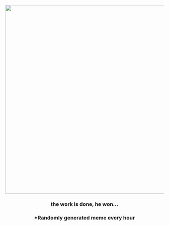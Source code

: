 <p align="center">
        <img src="https://i.redd.it/rywscabaz7591.jpg" width="600" height="600">
        </p>
        <h3 align="center">the work is done, he won...</h3>
        <h3 align="center">*Randomly generated meme every hour</h3>
    
